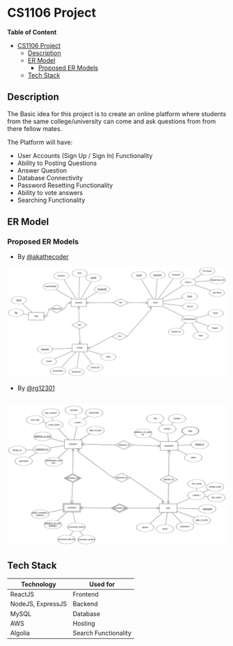 # CS1106 Project

**Table of Content**

- [CS1106 Project](#cs1106-project)
  - [Description](#description)
  - [ER Model](#er-model)
    - [Proposed ER Models](#proposed-er-models)
  - [Tech Stack](#tech-stack)

## Description

The Basic idea for this project is to create an online platform where students from the same college/university can come and ask questions from from there fellow mates.

The Platform will have:

- User Accounts (Sign Up / Sign In) Functionality
- Ability to Posting Questions
- Answer Question
- Database Connectivity
- Password Resetting Functionality
- Ability to vote answers
- Searching Functionality

## ER Model

### Proposed ER Models

- By [@akathecoder](https://github.com/akathecoder)

![Proposed ER Model by @akathecoder](</ER%20Model/ER%20Model%20(Proposed%20-%20Sparsh).png>)

- By [@rg12301](https://github.com/rg12301)

![Proposed ER Model by @rg12301](</ER%20Model/ER%20Model%20(Proposed%20-%20Raghav).png>)
---

## Tech Stack

| Technology        | Used for             |
| ----------------- | -------------------- |
| ReactJS           | Frontend             |
| NodeJS, ExpressJS | Backend              |
| MySQL             | Database             |
| AWS               | Hosting              |
| Algolia           | Search Functionality |
